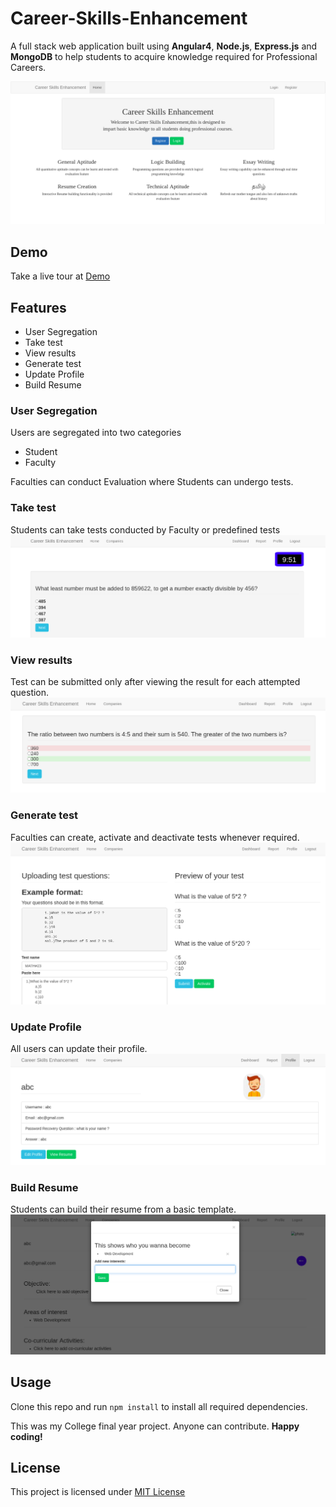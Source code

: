 # Career-Skills-Enhancement
A full stack web application built using **Angular4**, **Node.js**, **Express.js** and **MongoDB**  to help students to acquire knowledge required for Professional Careers.

<kbd>
  <img alt="Home Page" src="https://github.com/CauveryRaja/Career-Skills-Enhancement/blob/master/snapshots/home.png">
</kbd>

## Demo
Take a live tour at [Demo](http://careerskillsenhancement.herokuapp.com/)

## Features
  * User Segregation
  * Take test
  * View results
  * Generate test
  * Update Profile
  * Build Resume
  
### User Segregation
Users are segregated into two categories
  - Student
  - Faculty
  
Faculties can conduct Evaluation where Students can undergo tests.
### Take test
Students can take tests conducted by Faculty or predefined tests
<kbd>
  <img alt="Test Page" src="https://github.com/CauveryRaja/Career-Skills-Enhancement/blob/master/snapshots/test.png">
</kbd>

### View results
Test can be submitted only after viewing the result for each attempted question.
<kbd>
  <img alt="Results Page" src="https://github.com/CauveryRaja/Career-Skills-Enhancement/blob/master/snapshots/submitTest.png">
</kbd>

### Generate test
Faculties can create, activate and deactivate tests whenever required.
<kbd>
  <img alt="GenTest Page" src="https://github.com/CauveryRaja/Career-Skills-Enhancement/blob/master/snapshots/genTest.png">
</kbd>

### Update Profile
All users can update their profile.
<kbd>
  <img alt="Profile Page" src="https://github.com/CauveryRaja/Career-Skills-Enhancement/blob/master/snapshots/profile.png">
</kbd>

### Build Resume
Students can build their resume from a basic template.
<kbd>
  <img alt="Resume Page" src="https://github.com/CauveryRaja/Career-Skills-Enhancement/blob/master/snapshots/resume.png">
</kbd>

## Usage
Clone this repo and run `npm install` to install all required dependencies.

This was my College final year project. Anyone can contribute. **Happy coding!**

## License
This project is licensed under [MIT License](https://github.com/CauveryRaja/Career-Skills-Enhancement/blob/master/LICENSE)
